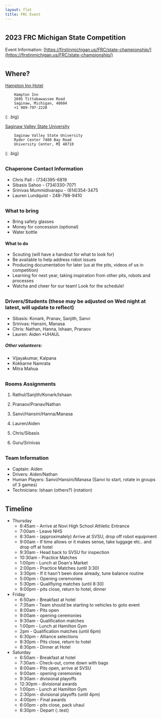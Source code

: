 ```yaml
---
layout: flat
title: FRC Event
---
```

<style>
    .big code {
        font-size: 14px;
    }
    .important {
        color: red;
    }
    h1:first {
        padding-top: 0em;
    }
    h2,h3 {
        padding-top: 0.5em;
    }
    body > ul.test > li {
    float: left;
    }
    h2 {
        clear: left;
    }
    .test {
        clear: both;
    }
    .test+h3 {
        clear: both;
    }
</style>
## 2023 FRC Michigan State Competition

Event Information: [https://firstinmichigan.us/FRC/state-championship/](https://firstinmichigan.us/FRC/state-championship/)

## Where?
[Hampton Inn Hotel](https://goo.gl/maps/9mCnvK3RXqZGWQfE7)
```
    Hampton Inn
    2695 Tittabawassee Road
    Saginaw, Michigan, 48604
    +1 989-797-2220
```
{: .big}

[Saginaw Valley State University](https://goo.gl/maps/7AgozLSptwfoVZq39)
```
    Saginaw Valley State University
    Ryder Center 7400 Bay Road
    University Center, MI 48710
```
{: .big}

### Chaperone Contact Information
* Chris Pall - (734)395-6819
* Sibasis Sahoo - (734)330-7071
* Srinivas Mummidivarapu - (614)354-3475
* Lauren Lundquist - 248-798-9410

### What to bring
* Bring safety glasses
* Money for concession (optional)
* Water bottle

#### What to do
* Scouting (will have a handout for what to look for)
* Be available to help address robot issues
* Producing documentation for later (us at the pits, videos of us in competition)
* Learning for next year, taking inspiration from other pits, robots and processes
* Watcha and cheer for our team! Look for the schedule!

### Drivers/Students (these may be adjusted on Wed night at latest, will update to reflect)
* Sibasis: Konark, Pranav, Sanjith, Sanvi 
* Srinivas: Hansini, Manasa
* Chris: Nathan, Hanna, Ishaan, Pranaov
* Lauren: Aiden *UHAUL

##### Other volunteers:
* Vijayakumar, Kalpana
* Kokkarne Namrata
* Mitra Mahua

### Rooms Assignments
1. Rathul/Sanjith/Konark/Ishaan
2. Pranaov/Pranav/Nathan
3. Sanvi/Hansini/Hanna/Manasa

4. Lauren/Aiden
5. Chris/Sibasis
6. Guru/Srinivas

### Team Information
* Captain: Aiden
* Drivers: Aiden/Nathan
* Human Players: Sanvi/Hansini/Manasa (Sanvi to start, rotate in groups of 3 games)
* Technicians: Ishaan (others?) (rotation)

## Timeline
* Thursday
    * 6:45am - Arrive at Novi High School Athletic Entrance 
    * 7:00am - Leave NHS
    * 8:30am - (approximately) Arrive at SVSU, drop off robot equipment
    * 9:00am - If time allows or it makes sense, take luggage etc.. and drop off at hotel
    * 9:30am - Head back to SVSU for inspection
    * 10:30am - Practice Matches
    * 1:00pm - Lunch at Doan's Market 
    * 2:00pm - Practice Matches (until 3:30)
    * 3:30pm - If it hasn't been done already, tune balance routine
    * 5:00pm - Opening ceremonies
    * 5:30pm - Qualifiying matches (until 8:30)
    * 9:00pm - pits close, return to hotel, dinner
* Friday
    * 6:50am - Breakfast at hotel
    * 7:35am - Team should be starting to vehicles to goto event
    * 8:00am - Pits open
    * 9:00am - opening ceremonies
    * 9:30am - Qualification matches
    * 1:00pm - Lunch at Hamilton Gym
    * 2pm    - Qualification matches (until 6pm)
    * 6:30pm - Alliance selections
    * 8:30pm - Pits close, return to hotel
    * 8:30pm - Dinner at Hotel
* Saturday 
    * 6:50am - Breakfast at hotel   
    * 7:30am - Check-out, come down with bags
    * 8:00am - Pits open, arrive at SVSU
    * 9:00am - opening ceremonies
    * 9:30am - divisional playoffs
    * 12:30pm - divisional awards
    * 1:00pm - Lunch at Hamilton Gym
    * 2:30pm - divisional playoffs (until 4pm)
    * 4:00pm - Final awards
    * 6:00pm - pits close, pack uhaul
    * 6:30pm - Depart
{:.test}

### 